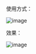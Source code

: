 使用方式：

![image](https://github.com/user-attachments/assets/4b057f3b-065b-4c5f-926d-7d2957be1eb0)

效果：

![image](https://github.com/user-attachments/assets/817f6b93-d076-4c8f-ad13-d1fa48e7db28)
